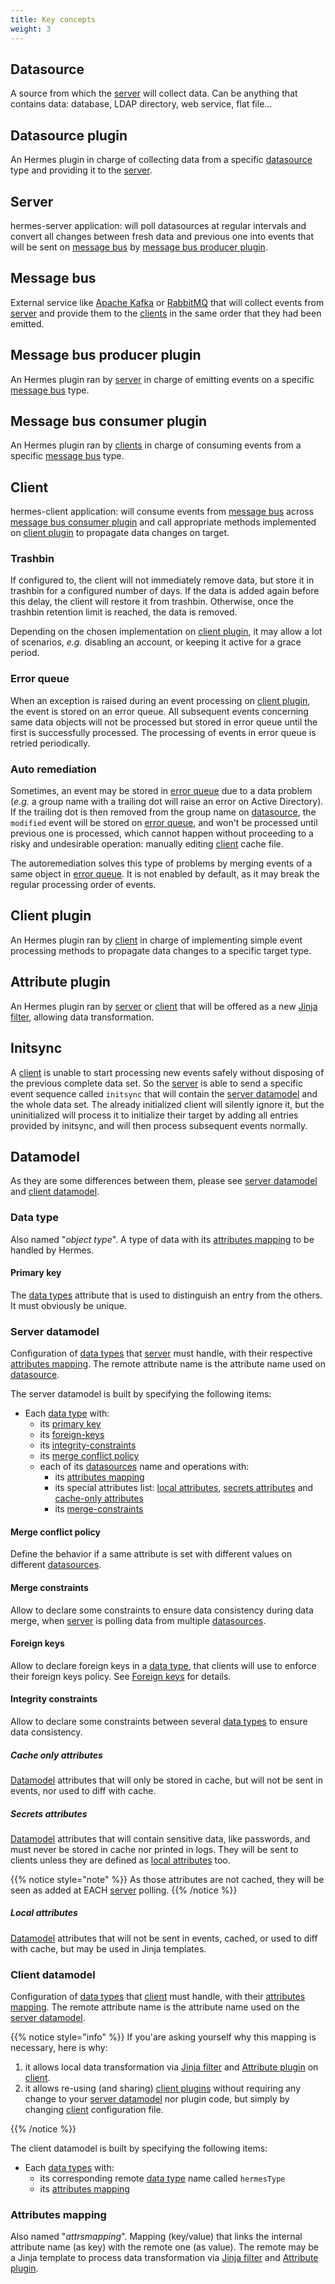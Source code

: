 ```yaml
---
title: Key concepts
weight: 3
---
```


## Datasource

A source from which the [server](#server) will collect data. Can be anything that contains data: database, LDAP directory, web service, flat file...

## Datasource plugin

An Hermes plugin in charge of collecting data from a specific [datasource](#datasource) type and providing it to the [server](#server).

## Server

hermes-server application: will poll datasources at regular intervals and convert all changes between fresh data and previous one into events that will be sent on [message bus](#message-bus) by [message bus producer plugin](#message-bus-producer-plugin).

## Message bus

External service like [Apache Kafka](https://kafka.apache.org/) or [RabbitMQ](https://www.rabbitmq.com/) that will collect events from [server](#server) and provide them to the [clients](#client) in the same order that they had been emitted.

## Message bus producer plugin

An Hermes plugin ran by [server](#server) in charge of emitting events on a specific [message bus](#message-bus) type.

## Message bus consumer plugin

An Hermes plugin ran by [clients](#client) in charge of consuming events from a specific [message bus](#message-bus) type.

## Client

hermes-client application: will consume events from [message bus](#message-bus) across [message bus consumer plugin](#message-bus-consumer-plugin) and call appropriate methods implemented on [client plugin](#client-plugin) to propagate data changes on target.

### Trashbin

If configured to, the client will not immediately remove data, but store it in trashbin for a configured number of days. If the data is added again before this delay, the client will restore it from trashbin. Otherwise, once the trashbin retention limit is reached, the data is removed.

Depending on the chosen implementation on [client plugin](#client-plugin), it may allow a lot of scenarios, *e.g.* disabling an account, or keeping it active for a grace period.

### Error queue

When an exception is raised during an event processing on [client plugin](#client-plugin), the event is stored on an error queue. All subsequent events concerning same data objects will not be processed but stored in error queue until the first is successfully processed. The processing of events in error queue is retried periodically.

### Auto remediation

Sometimes, an event may be stored in [error queue](#error-queue) due to a data problem (*e.g.* a group name with a trailing dot will raise an error on Active Directory). If the trailing dot is then removed from the group name on [datasource](#datasource), the `modified` event will be stored on [error queue](#error-queue), and won't be processed until previous one is processed, which cannot happen without proceeding to a risky and undesirable operation: manually editing [client](#client) cache file.

The autoremediation solves this type of problems by merging events of a same object in [error queue](#error-queue).
It is not enabled by default, as it may break the regular processing order of events.

## Client plugin

An Hermes plugin ran by [client](#client) in charge of implementing simple event processing methods to propagate data changes to a specific target type.

## Attribute plugin

An Hermes plugin ran by [server](#server) or [client](#client) that will be offered as a new [Jinja filter](https://jinja.palletsprojects.com/en/3.1.x/templates/#filters), allowing data transformation.

## Initsync

A [client](#client) is unable to start processing new events safely without disposing of the previous complete data set. So the [server](#server) is able to send a specific event sequence called `initsync` that will contain the [server datamodel](#server-datamodel) and the whole data set. The already initialized client will silently ignore it, but the uninitialized will process it to initialize their target by adding all entries provided by initsync, and will then process subsequent events normally.

## Datamodel

As they are some differences between them, please see [server datamodel](#server-datamodel) and [client datamodel](#client-datamodel).

### Data type

Also named "*object type*". A type of data with its [attributes mapping](#attributes-mapping) to be handled by Hermes.

#### Primary key

The [data types](#data-type) attribute that is used to distinguish an entry from the others. It must obviously be unique.

### Server datamodel

Configuration of [data types](#data-type) that [server](#server) must handle, with their respective [attributes mapping](#attributes-mapping). The remote attribute name is the attribute name used on [datasource](#datasource).

The server datamodel is built by specifying the following items:

- Each [data type](#data-type) with:
  - its [primary key](#primary-key)
  - its [foreign-keys](#foreign-keys)
  - its [integrity-constraints](#integrity-constraints)
  - its [merge conflict policy](#merge-conflict-policy)
  - each of its [datasources](#datasource) name and operations with:
    - its [attributes mapping](#attributes-mapping)
    - its special attributes list: [local attributes](#local-attributes), [secrets attributes](#secrets-attributes) and [cache-only attributes](#cache-only-attributes)
    - its [merge-constraints](#merge-constraints)

#### Merge conflict policy

Define the behavior if a same attribute is set with different values on different [datasources](#datasource).

#### Merge constraints

Allow to declare some constraints to ensure data consistency during data merge, when [server](#server) is polling data from multiple [datasources](#datasource).

#### Foreign keys

Allow to declare foreign keys in a [data type](#data-type), that clients will use to enforce their foreign keys policy. See [Foreign keys](/hermes/how-it-works/hermes-client/foreign-keys/) for details.

#### Integrity constraints

Allow to declare some constraints between several [data types](#data-type) to ensure data consistency.

##### Cache only attributes

[Datamodel](#server-datamodel) attributes that will only be stored in cache, but will not be sent in events, nor used to diff with cache.

##### Secrets attributes

[Datamodel](#server-datamodel) attributes that will contain sensitive data, like passwords, and must never be stored in cache nor printed in logs. They will be sent to clients unless they are defined as [local attributes](#local-attributes) too.

{{% notice style="note" %}}
As those attributes are not cached, they will be seen as added at EACH [server](#server) polling.
{{% /notice %}}

##### Local attributes

[Datamodel](#server-datamodel) attributes that will not be sent in events, cached, or used to diff with cache, but may be used in Jinja templates.

### Client datamodel

Configuration of [data types](#data-type) that [client](#client) must handle, with their [attributes mapping](#attributes-mapping). The remote attribute name is the attribute name used on the [server datamodel](#server-datamodel).

{{% notice style="info" %}}
If you'are asking yourself why this mapping is necessary, here is why:

1. it allows local data transformation via [Jinja filter](https://jinja.palletsprojects.com/en/3.1.x/templates/#filters) and [Attribute plugin](#attribute-plugin) on [client](#client).
2. it allows re-using (and sharing) [client plugins](#client-plugin) without requiring any change to your [server datamodel](#server-datamodel) nor plugin code, but simply by changing [client](#client) configuration file.

{{% /notice %}}

The client datamodel is built by specifying the following items:

- Each [data types](#data-type) with:
  - its corresponding remote [data type](#data-type) name called `hermesType`
  - its [attributes mapping](#attributes-mapping)

### Attributes mapping

Also named "*attrsmapping*". Mapping (key/value) that links the internal attribute name (as key) with the remote one (as value). The remote may be a Jinja template to process data transformation via [Jinja filter](https://jinja.palletsprojects.com/en/3.1.x/templates/#filters) and [Attribute plugin](#attribute-plugin).
